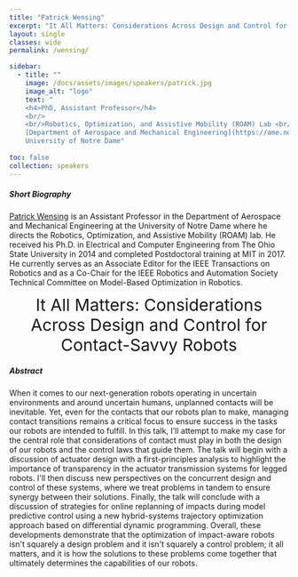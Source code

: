 ```yaml
---
title: "Patrick Wensing"
excerpt: "It All Matters: Considerations Across Design and Control for Contact-Savvy Robots"
layout: single 
classes: wide
permalink: /wensing/

sidebar:
  - title: ""
    image: /docs/assets/images/speakers/patrick.jpg 
    image_alt: "logo"
    text: "
    <h4>PhD, Assistant Professor</h4> 
    <br/>
    <br/>Robotics, Optimization, and Assistive Mobility (ROAM) Lab <br/>
    [Department of Aerospace and Mechanical Engineering](https://ame.nd.edu/) <br/>
    University of Notre Dame"
  
toc: false 
collection: speakers
---
```


##### Short Biography 

[Patrick Wensing](https://sites.nd.edu/pwensing) is an Assistant Professor in the Department of Aerospace and Mechanical Engineering at the University of Notre Dame where he directs the Robotics, Optimization, and Assistive Mobility (ROAM) lab. He received his Ph.D. in Electrical and Computer Engineering from The Ohio State University in 2014 and completed Postdoctoral training at MIT in 2017. He currently serves as an Associate Editor for the IEEE Transactions on Robotics and as a Co-Chair for the IEEE Robotics and Automation Society Technical Committee on Model-Based Optimization in Robotics.


<center style="font-size:30px">
It All Matters: Considerations Across Design and Control for Contact-Savvy Robots
</center>

##### Abstract

When it comes to our next-generation robots operating in uncertain environments and around uncertain humans, unplanned contacts will be inevitable. Yet, even for the contacts that our robots plan to make, managing contact transitions remains a critical focus to ensure success in the tasks our robots are intended to fulfill. In this talk, I'll attempt to make my case for the central role that considerations of contact must play in both the design of our robots and the control laws that guide them. The talk will begin with a discussion of actuator design with a first-principles analysis to highlight the importance of transparency in the actuator transmission systems for legged robots. I'll then discuss new perspectives on the concurrent design and control of these systems, where we treat problems in tandem to ensure synergy between their solutions. Finally, the talk will conclude with a discussion of strategies for online replanning of impacts during model predictive control using a new hybrid-systems trajectory optimization approach based on differential dynamic programming. Overall, these developments demonstrate that the optimization of impact-aware robots isn't squarely a design problem and it isn't squarely a control problem; it all matters, and it is how the solutions to these problems come together that ultimately determines the capabilities of our robots.



